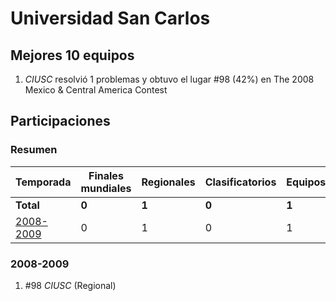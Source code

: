 ---
---

# Universidad San Carlos

## Mejores 10 equipos

1. _CIUSC_ resolvió 1 problemas y obtuvo el lugar #98 (42%) en The 2008 Mexico & Central America Contest

## Participaciones

### Resumen

| Temporada | Finales mundiales | Regionales | Clasificatorios | Equipos |
| --- | --- | --- | --- | --- |
| **Total** | **0** | **1** | **0** | **1** |
| [2008-2009](#2008-2009) | 0 | 1 | 0 | 1 |

### 2008-2009

1. #98 _CIUSC_ (Regional)



